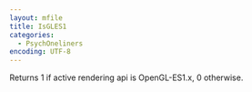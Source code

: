 ```yaml
---
layout: mfile
title: IsGLES1
categories:
  - PsychOneliners
encoding: UTF-8
---
```


Returns 1 if active rendering api is OpenGL-ES1.x,
0 otherwise.